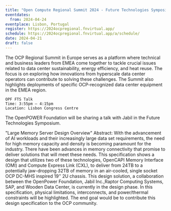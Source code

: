 ```yaml
---
title: "Open Compute Regional Summit 2024 - Future Technologies Symposium"
eventdates:
  from: 2024-04-24
eventplace: Lisbon, Portugal
register: https://2024ocpregional.fnvirtual.app/
schedule: https://2024ocpregional.fnvirtual.app/a/schedule/
date: 2024-04-21
draft: false
---
```


The OCP Regional Summit in Europe serves as a platform where technical and business leaders from EMEA come together to tackle crucial issues related to data center sustainability, energy efficiency, and heat reuse. The focus is on exploring how innovations from hyperscale data center operators can contribute to solving these challenges. The Summit also highlights deployments of specific OCP-recognized data center equipment in the EMEA region.

```
OPF FTS Talk 
Time: 3:55pm – 4:15pm
Location: Lisbon Congress Centre
```

The OpenPOWER Foundation will be sharing a talk with Jabil in the Future Technologies Symposium. 

"Large Memory Server Design Overview"
Abstract:
With the advancement of AI workloads and their increasingly large data set requirements, the need for high memory capacity and density is becoming paramount for the industry.  There have been advances in memory connectivity that promise to deliver solutions that will meet these needs.  This specification shows a design that utilizes two of these technologies, OpenCAPI Memory Interface (OMI) and Compute Express Link (CXL), to deliver from 24TB to a potentially jaw-dropping 32TB of memory in an air-cooled, single socket OCP DC-MHS inspired 19’’ 2U chassis.  This design solution, a collaboration between the OpenPower Foundation, Jabil Inc.,Raptor Computing Systems, SAP, and Wooden Data Center, is currently in the design phase.  In this specification, physical limitations, interconnects, and power/thermal constraints will be highlighted.  The end goal would be to contribute this design specification to the OCP community.